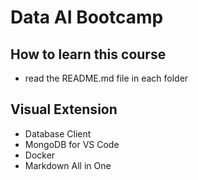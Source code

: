 # Data AI Bootcamp

## How to learn this course
- read the README.md file in each folder


## Visual Extension
- Database Client
- MongoDB for VS Code
- Docker
- Markdown All in One